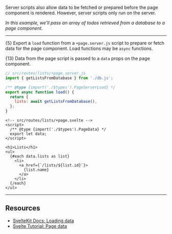 Server scripts also allow data to be fetched or prepared before the page component is rendered. However, server scripts only run on the server.

*In this example, we'll pass an array of todos retrieved from a database to a page component.*

---

{5} Export a `load` function from a `+page.server.js` script to prepare or fetch data for the page component. Load functions may be `async` functions.

{13} Data from the page script is passed to a `data` props on the page component.

```js
// src/routes/lists/+page.server.js
import { getListsFromDatabase } from './db.js';

/** @type {import('./$types').PageServerLoad} */
export async function load() {
  return {
    lists: await getListsFromDatabase(),
  };
}
```

```svelte
<!-- src/routes/lists/+page.svelte -->
<script>
  /** @type {import('./$types').PageData} */
  export let data;
</script>

<h1>Lists</h1>
<ul>
  {#each data.lists as list}
    <li>
      <a href={`/lists/${list.id}`}>
        {list.name}
      </a>
    </li>
  {/each}
</ul>
```

---

## Resources

- [SvelteKit Docs: Loading data](https://kit.svelte.dev/docs/load)
- [Svelte Tutorial: Page data](https://learn.svelte.dev/tutorial/page-data)

